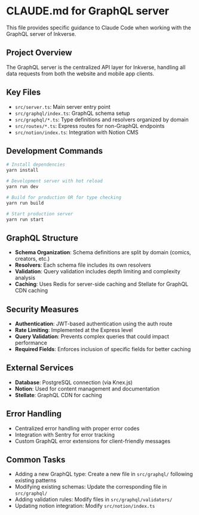 # CLAUDE.md for GraphQL server

This file provides specific guidance to Claude Code when working with the GraphQL server of Inkverse. 

## Project Overview

The GraphQL server is the centralized API layer for Inkverse, handling all data requests from both the website and mobile app clients.

## Key Files

- `src/server.ts`: Main server entry point
- `src/graphql/index.ts`: GraphQL schema setup
- `src/graphql/*.ts`: Type definitions and resolvers organized by domain
- `src/routes/*.ts`: Express routes for non-GraphQL endpoints
- `src/notion/index.ts`: Integration with Notion CMS

## Development Commands

```bash
# Install dependencies
yarn install

# Development server with hot reload
yarn run dev

# Build for production OR for type checking
yarn run build

# Start production server
yarn run start
```

## GraphQL Structure

- **Schema Organization**: Schema definitions are split by domain (comics, creators, etc.)
- **Resolvers**: Each schema file includes its own resolvers
- **Validation**: Query validation includes depth limiting and complexity analysis
- **Caching**: Uses Redis for server-side caching and Stellate for GraphQL CDN caching

## Security Measures

- **Authentication**: JWT-based authentication using the auth route
- **Rate Limiting**: Implemented at the Express level
- **Query Validation**: Prevents complex queries that could impact performance
- **Required Fields**: Enforces inclusion of specific fields for better caching

## External Services

- **Database**: PostgreSQL connection (via Knex.js)
- **Notion**: Used for content management and documentation
- **Stellate**: GraphQL CDN for caching

## Error Handling

- Centralized error handling with proper error codes
- Integration with Sentry for error tracking
- Custom GraphQL error extensions for client-friendly messages

## Common Tasks

- Adding a new GraphQL type: Create a new file in `src/graphql/` following existing patterns
- Modifying existing schemas: Update the corresponding file in `src/graphql/`
- Adding validation rules: Modify files in `src/graphql/validators/`
- Updating notion integration: Modify `src/notion/index.ts`